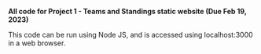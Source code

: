 **All code for Project 1 - Teams and Standings static website (Due Feb 19, 2023)**

This code can be run using Node JS, and is accessed using localhost:3000 in a web browser.

